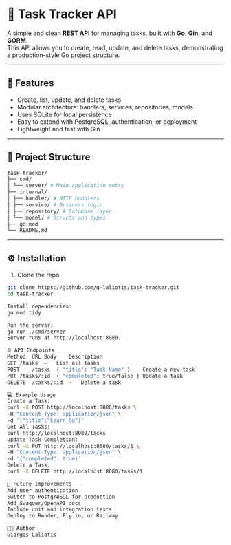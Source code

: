 # 📝 Task Tracker API

A simple and clean **REST API** for managing tasks, built with **Go**, **Gin**, and **GORM**.  
This API allows you to create, read, update, and delete tasks, demonstrating a production-style Go project structure.

---

## 🚀 Features

- Create, list, update, and delete tasks
- Modular architecture: handlers, services, repositories, models
- Uses SQLite for local persistence
- Easy to extend with PostgreSQL, authentication, or deployment
- Lightweight and fast with Gin

---

## 📂 Project Structure
```bash
task-tracker/
├── cmd/
│ └── server/ # Main application entry
├── internal/
│ ├── handler/ # HTTP handlers
│ ├── service/ # Business logic
│ ├── repository/ # Database layer
│ └── model/ # Structs and types
├── go.mod
└── README.md
```
---

## ⚙️ Installation

1. Clone the repo:

```bash
git clone https://github.com/g-laliotis/task-tracker.git
cd task-tracker

Install dependencies:
go mod tidy

Run the server:
go run ./cmd/server
Server runs at http://localhost:8080.

🌐 API Endpoints
Method	URL	Body	Description
GET	/tasks	—	List all tasks
POST	/tasks	{ "title": "Task Name" }	Create a new task
PUT	/tasks/:id	{ "completed": true/false }	Update a task
DELETE	/tasks/:id	—	Delete a task

💻 Example Usage
Create a Task:
curl -X POST http://localhost:8080/tasks \
-H "Content-Type: application/json" \
-d '{"title":"Learn Go"}'
Get All Tasks:
curl http://localhost:8080/tasks
Update Task Completion:
curl -X PUT http://localhost:8080/tasks/1 \
-H "Content-Type: application/json" \
-d '{"completed": true}'
Delete a Task:
curl -X DELETE http://localhost:8080/tasks/1

🧪 Future Improvements
Add user authentication
Switch to PostgreSQL for production
Add Swagger/OpenAPI docs
Include unit and integration tests
Deploy to Render, Fly.io, or Railway

🧑‍💻 Author
Giorgos Laliotis